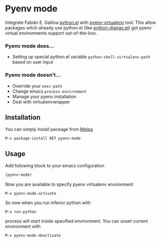 # Pyenv mode

Integrate Fabián E. Gallina [python.el][1] with [pyenv-virtualenv][2]
tool. This allow packages witch already use python.el (like
[python-django.el][3]) got pyenv virtual environments support
out-of-the-box.

### Pyenv mode does...

* Setting up special python.el variable `python-shell-virtualenv-path`
  based on user input

### Pyenv mode doesn't...

* Override your `exec-path`
* Change emacs `process-environment`
* Manage your pyenv installation
* Deal with virtualenvwrapper

## Installation

You can simply install package from [Melpa][4]

    M-x package-install RET pyenv-mode

## Usage

Add following block to your emacs configuration

```lisp
(pyenv-mode)
```

Now you are available to specify pyenv virtualenv environment

    M-x pyenv-mode-activate

So now when you run inferior python with

    M-x run-python

process will start inside specified environment. You can unset current
environment with

    M-x pyenv-mode-deactivate

[1]: http://repo.or.cz/w/emacs.git/blob_plain/master:/lisp/progmodes/python.el
[2]: https://github.com/yyuu/pyenv-virtualenv
[3]: https://github.com/fgallina/python-django.el
[4]: http://melpa.milkbox.net
